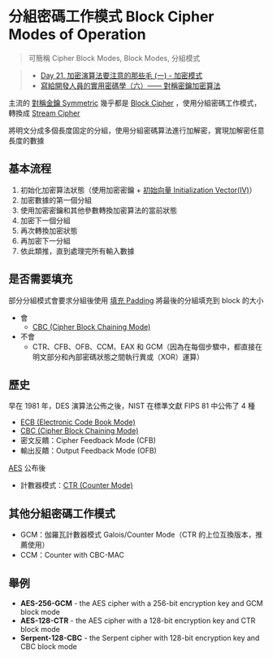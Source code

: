 # 分組密碼工作模式 Block Cipher Modes of Operation
> 可簡稱 Cipher Block Modes, Block Modes, 分組模式

> - [Day 21. 加密演算法要注意的那些毛 (一) - 加密模式](https://ithelp.ithome.com.tw/articles/10249953)
> - [寫給開發人員的實用密碼學（六）—— 對稱密鑰加密算法](https://thiscute.world/posts/practical-cryptography-basics-6-symmetric-key-ciphers/)


主流的 [對稱金鑰 Symmetric](演算法/對稱金鑰%20Symmetric.md) 幾乎都是 [Block Cipher](演算法/Block%20Cipher.md) ，使用分組密碼工作模式，轉換成 [Stream Cipher](演算法/Stream%20Cipher.md)

將明文分成多個長度固定的分組，使用分組密碼算法進行加解密，實現加解密任意長度的數據



## 基本流程
1.   初始化加密算法狀態（使用加密密鑰 + [初始向量 Initialization Vector(IV)](演算法/初始向量%20Initialization%20Vector(IV).md)）
1.   加密數據的第一個分組
1.   使用加密密鑰和其他參數轉換加密算法的當前狀態
1.   加密下一個分組
1.  再次轉換加密狀態
1.   再加密下一分組
1.   依此類推，直到處理完所有輸入數據



## 是否需要填充
部分分組模式會要求分組後使用 [填充 Padding](演算法/填充%20Padding.md) 將最後的分組填充到 block 的大小
- 會
	- [CBC (Cipher Block Chaining Mode)](演算法/CBC%20(Cipher%20Block%20Chaining%20Mode).md)
- 不會
	- CTR、CFB、OFB、CCM、EAX 和 GCM（因為在每個步驟中，都直接在明文部分和內部密碼狀態之間執行異或（XOR）運算）


## 歷史

早在 1981 年，DES 演算法公佈之後，NIST 在標準文獻 FIPS 81 中公佈了 4 種
- [ECB (Electronic Code Book Mode)](演算法/ECB%20(Electronic%20Code%20Book%20Mode).md)
- [CBC (Cipher Block Chaining Mode)](演算法/CBC%20(Cipher%20Block%20Chaining%20Mode).md)
-  密文反饋：Cipher Feedback Mode (CFB)
-  輸出反饋：Output Feedback Mode (OFB)

[AES](演算法/AES.md) 公布後
- 計數器模式：[CTR (Counter Mode)](CTR%20(Counter%20Mode).md)

## 其他分組密碼工作模式
- GCM：伽羅瓦計數器模式 Galois/Counter Mode（CTR 的上位互換版本，推薦使用）
- CCM：Counter with CBC-MAC




## 舉例

-   **AES-256-GCM** - the AES cipher with a 256-bit encryption key and GCM block mode
-   **AES-128-CTR** - the AES cipher with a 128-bit encryption key and CTR block mode
- **Serpent-128-CBC** - the Serpent cipher with 128-bit encryption key and CBC block mode